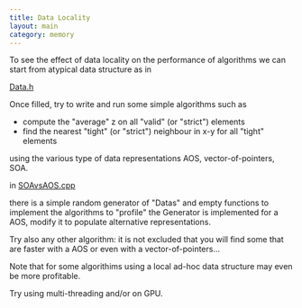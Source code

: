 ```yaml
---
title: Data Locality
layout: main
category: memory
---
```



To see the effect of data locality on the performance of algorithms we can start from atypical data structure
as in

[Data.h]({{site.exercises_repo}}/hands-on/memory/Data.h)

Once filled, try to write and run some simple algorithms such as
   + compute the "average" z on all "valid" (or "strict") elements
   + find the nearest "tight" (or "strict") neighbour in x-y for all "tight" elements

using the various type of data representations AOS, vector-of-pointers, SOA.

in [SOAvsAOS.cpp]({{site.exercises_repo}}/hands-on/memory/SOAvsAOS.cpp)

there is a simple random generator of "Datas" and empty functions to implement the algorithms to "profile"
the Generator is implemented for a AOS, modify it to populate alternative representations.

Try also any other algorithm: it is not excluded that you will find some that are faster with a AOS or even with a
vector-of-pointers...

Note that for some algorithims using a local ad-hoc data structure may even be more profitable.

Try using multi-threading and/or on GPU.
